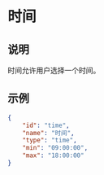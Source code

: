 # 时间

## 说明

时间允许用户选择一个时间。

## 示例

```json
{
    "id": "time",
    "name": "时间",
    "type": "time",
    "min": "09:00:00",
    "max": "18:00:00"
}
```

